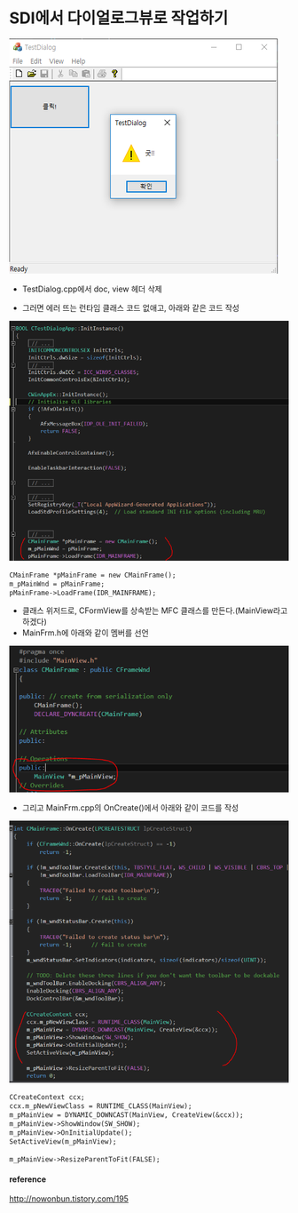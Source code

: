 # SDI에서 다이얼로그뷰로 작업하기

![](../../images/DialogViewInSDI/1.PNG)

* TestDialog.cpp에서 doc, view 헤더 삭제

* 그러면 에러 뜨는 런타임 클래스 코드 없애고, 아래와 같은 코드 작성  

![](../../images/DialogViewInSDI/4.PNG)  


```
CMainFrame *pMainFrame = new CMainFrame();
m_pMainWnd = pMainFrame;
pMainFrame->LoadFrame(IDR_MAINFRAME);
```

* 클래스 위저드로, CFormView를 상속받는 MFC 클래스를 만든다.(MainView라고 하겠다)
* MainFrm.h에 아래와 같이 멤버를 선언

![](../../images/DialogViewInSDI/2.PNG)  

* 그리고 MainFrm.cpp의 OnCreate()에서 아래와 같이 코드를 작성

![](../../images/DialogViewInSDI/3.PNG)  


```
CCreateContext ccx;
ccx.m_pNewViewClass = RUNTIME_CLASS(MainView);
m_pMainView = DYNAMIC_DOWNCAST(MainView, CreateView(&ccx));
m_pMainView->ShowWindow(SW_SHOW);
m_pMainView->OnInitialUpdate();
SetActiveView(m_pMainView);

m_pMainView->ResizeParentToFit(FALSE);
```

#### reference
http://nowonbun.tistory.com/195
